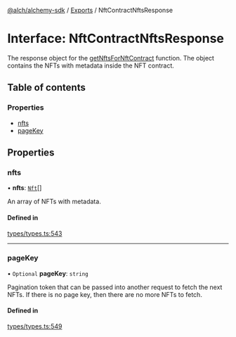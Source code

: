 [@alch/alchemy-sdk](../README.md) / [Exports](../modules.md) / NftContractNftsResponse

# Interface: NftContractNftsResponse

The response object for the [getNftsForNftContract](../classes/Alchemy.md#getnftsfornftcontract) function. The object
contains the NFTs with metadata inside the NFT contract.

## Table of contents

### Properties

- [nfts](NftContractNftsResponse.md#nfts)
- [pageKey](NftContractNftsResponse.md#pagekey)

## Properties

### nfts

• **nfts**: [`Nft`](Nft.md)[]

An array of NFTs with metadata.

#### Defined in

[types/types.ts:543](https://github.com/alchemyplatform/alchemy-sdk-js/blob/865aa2b/src/types/types.ts#L543)

___

### pageKey

• `Optional` **pageKey**: `string`

Pagination token that can be passed into another request to fetch the next
NFTs. If there is no page key, then there are no more NFTs to fetch.

#### Defined in

[types/types.ts:549](https://github.com/alchemyplatform/alchemy-sdk-js/blob/865aa2b/src/types/types.ts#L549)
